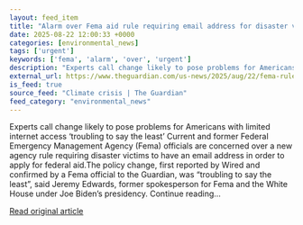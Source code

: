 ```yaml
---
layout: feed_item
title: "Alarm over Fema aid rule requiring email address for disaster victims"
date: 2025-08-22 12:00:33 +0000
categories: [environmental_news]
tags: ['urgent']
keywords: ['fema', 'alarm', 'over', 'urgent']
description: "Experts call change likely to pose problems for Americans with limited internet access ‘troubling to say the least’ Current and former Federal Emergency Mana..."
external_url: https://www.theguardian.com/us-news/2025/aug/22/fema-rule-aid-disaster-victims
is_feed: true
source_feed: "Climate crisis | The Guardian"
feed_category: "environmental_news"
---
```


Experts call change likely to pose problems for Americans with limited internet access ‘troubling to say the least’ Current and former Federal Emergency Management Agency (Fema) officials are concerned over a new agency rule requiring disaster victims to have an email address in order to apply for federal aid.The policy change, first reported by Wired and confirmed by a Fema official to the Guardian, was “troubling to say the least”, said Jeremy Edwards, former spokesperson for Fema and the White House under Joe Biden’s presidency. Continue reading...

[Read original article](https://www.theguardian.com/us-news/2025/aug/22/fema-rule-aid-disaster-victims)
